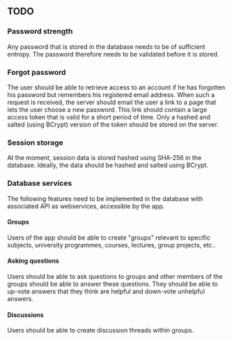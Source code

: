 ## TODO

### Password strength

Any password that is stored in the database needs to be of sufficient
entropy. The password therefore needs to be validated before it is stored.

### Forgot password

The user should be able to retrieve access to an account if he has forgotten
his password but remembers his registered email address. When such a request
is received, the server should email the user a link to a page that lets the
user choose a new password. This link should contain a large access token
that is valid for a short period of time. Only a hashed and salted (using
BCrypt) version of the token should be stored on the server.

### Session storage

At the moment, session data is stored hashed using SHA-256 in the database.
Ideally, the data should be hashed and salted using BCrypt.

### Database services

The following features need to be implemented in the database with associated 
API as webservices, accessible by the app.

#### Groups

Users of the app should be able to create "groups" relevant to specific subjects,
university programmes, courses, lectures, group projects, etc..

#### Asking questions

Users should be able to ask questions to groups and other members of the groups
should be able to answer these questions. They should be able to up-vote answers
that they think are helpful and down-vote unhelpful answers.

#### Discussions

Users should be able to create discussion threads within groups.
